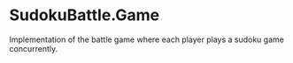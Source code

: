 ﻿# SudokuBattle.Game

Implementation of the battle game where each player plays a sudoku game concurrently.